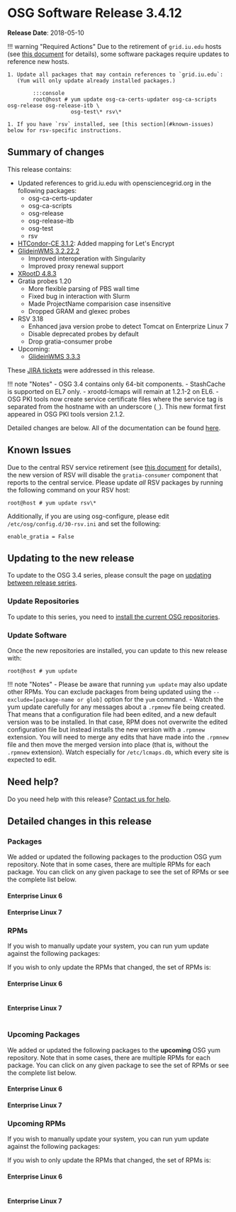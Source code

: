 OSG Software Release 3.4.12
===========================

**Release Date**: 2018-05-10

!!! warning "Required Actions"
    Due to the retirement of `grid.iu.edu` hosts (see [this document](https://opensciencegrid.org/technology/policy/service-migrations-spring-2018/)
    for details), some software packages require updates to reference new hosts.

    1. Update all packages that may contain references to `grid.iu.edu`:
       (Yum will only update already installed packages.)

            :::console
            root@host # yum update osg-ca-certs-updater osg-ca-scripts osg-release osg-release-itb \
                        osg-test\* rsv\*

    1. If you have `rsv` installed, see [this section](#known-issues) below for rsv-specific instructions.

Summary of changes
------------------

This release contains:

-   Updated references to grid.iu.edu with opensciencegrid.org in the following packages:
    -   osg-ca-certs-updater
    -   osg-ca-scripts
    -   osg-release
    -   osg-release-itb
    -   osg-test
    -   rsv
-   [HTCondor-CE 3.1.2](https://github.com/opensciencegrid/htcondor-ce/releases/tag/v3.1.2): Added mapping for Let's Encrypt
-   [GlideinWMS 3.2.22.2](http://glideinwms.fnal.gov/doc.v3_2_22_2/history.html)
    -   Improved interoperation with Singularity
    -   Improved proxy renewal support
-   [XRootD 4.8.3](https://github.com/xrootd/xrootd/blob/v4.8.3/docs/ReleaseNotes.txt)
-   Gratia probes 1.20
    -   More flexible parsing of PBS wall time
    -   Fixed bug in interaction with Slurm
    -   Made ProjectName comparision case insensitive
    -   Dropped GRAM and glexec probes
-   RSV 3.18
    -   Enhanced java version probe to detect Tomcat on Enterprize Linux 7
    -   Disable deprecated probes by default
    -   Drop gratia-consumer probe
-   Upcoming:
    -   [GlideinWMS 3.3.3](http://glideinwms.fnal.gov/doc.v3_3_3/history.html#development)

These [JIRA tickets](https://jira.opensciencegrid.org/issues/?jql=project%20%3D%20SOFTWARE%20AND%20fixVersion%20%3D%203.4.12%20ORDER%20BY%20priority%20DESC%2C%20key%20DESC) were addressed in this release.

!!! note "Notes"
    -   OSG 3.4 contains only 64-bit components.
    -   StashCache is supported on EL7 only.
    -   xrootd-lcmaps will remain at 1.2.1-2 on EL6.
    -   OSG PKI tools now create service certificate files where the service tag is separated from the hostname with an underscore (`_`). This new format first appeared in OSG PKI tools version 2.1.2.

Detailed changes are below. All of the documentation can be found [here](/index.md).

Known Issues
------------

Due to the central RSV service retirement (see [this document](https://opensciencegrid.org/technology/policy/service-migrations-spring-2018/) for details),
the new version of RSV will disable the `gratia-consumer` component that reports to the central service.
Please update _all_ RSV packages by running the following command on your RSV host:

``` console
root@host # yum update rsv\*
```

Additionally, if you are using osg-configure, please edit `/etc/osg/config.d/30-rsv.ini` and set the following:

``` file
enable_gratia = False
```

Updating to the new release
---------------------------

To update to the OSG 3.4 series, please consult the page on [updating between release series](/release/release_series#updating-from-osg-31-32-33-to-33-or-34).

### Update Repositories

To update to this series, you need to [install the current OSG repositories](/common/yum#install-osg-repositories).

### Update Software

Once the new repositories are installed, you can update to this new release with:

``` console
root@host # yum update
```

!!! note "Notes"
    -   Please be aware that running `yum update` may also update other RPMs. You can exclude packages from being updated using the `--exclude=[package-name or glob]` option for the `yum` command.
    -   Watch the yum update carefully for any messages about a `.rpmnew` file being created. That means that a configuration file had been edited, and a new default version was to be installed. In that case, RPM does not overwrite the edited configuration file but instead installs the new version with a `.rpmnew` extension. You will need to merge any edits that have made into the `.rpmnew` file and then move the merged version into place (that is, without the `.rpmnew` extension). Watch especially for `/etc/lcmaps.db`, which every site is expected to edit.

Need help?
----------

Do you need help with this release? [Contact us for help](/common/help).

Detailed changes in this release
--------------------------------

### Packages

We added or updated the following packages to the production OSG yum repository. Note that in some cases, there are multiple RPMs for each package. You can click on any given package to see the set of RPMs or see the complete list below.

#### Enterprise Linux 6

#### Enterprise Linux 7

### RPMs

If you wish to manually update your system, you can run yum update against the following packages:


If you wish to only update the RPMs that changed, the set of RPMs is:

#### Enterprise Linux 6

``` file
```

#### Enterprise Linux 7

``` file
```

### Upcoming Packages

We added or updated the following packages to the **upcoming** OSG yum repository. Note that in some cases, there are multiple RPMs for each package. You can click on any given package to see the set of RPMs or see the complete list below.

#### Enterprise Linux 6


#### Enterprise Linux 7


### Upcoming RPMs

If you wish to manually update your system, you can run yum update against the following packages:


If you wish to only update the RPMs that changed, the set of RPMs is:

#### Enterprise Linux 6

``` file
```

#### Enterprise Linux 7

``` file
```
